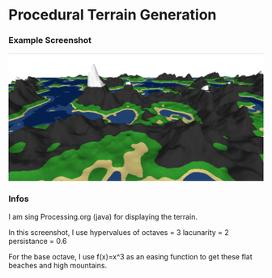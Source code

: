 # Procedural Terrain Generation

### Example Screenshot
![Screenshot](./screenshot.png)

### Infos
I am sing Processing.org (java) for displaying the terrain.
 
In this screenshot, I use hypervalues of
octaves = 3
lacunarity = 2
persistance = 0.6

For the base octave, I use f(x)=x^3 as an easing function to get these flat beaches and high mountains.
